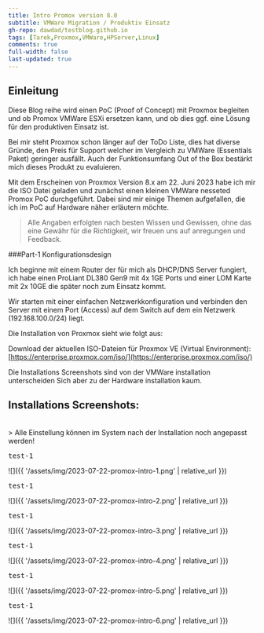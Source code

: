 ```yaml
---
title: Intro Promox version 8.0
subtitle: VMWare Migration / Produktiv Einsatz
gh-repo: dawdad/testblog.github.io
tags: [Tarek,Proxmox,VMWare,HPServer,Linux]
comments: true
full-width: false
last-updated: true
---
```



## Einleitung 

Diese Blog reihe wird einen PoC (Proof of Concept) mit Proxmox begleiten und ob Promox VMWare ESXi ersetzen kann, und ob dies ggf. eine Lösung für den produktiven Einsatz ist. 

Bei mir steht Proxmox schon länger auf der ToDo Liste, dies hat diverse Gründe, den Preis für Support welcher im Vergleich zu VMWare (Essentials Paket) geringer ausfällt. Auch der Funktionsumfang Out of the Box bestärkt mich dieses Produkt zu evaluieren. 

Mit dem Erscheinen von Proxmox Version 8.x am 22. Juni 2023 habe ich mir die ISO Datei geladen und zunächst einen kleinen VMWare nesseted Promox PoC durchgeführt. Dabei sind mir einige Themen aufgefallen, die ich im PoC auf Hardware näher erläutern möchte. 

> Alle Angaben erfolgten nach besten Wissen und Gewissen, ohne das eine Gewähr für die Richtigkeit, wir freuen uns auf anregungen und Feedback. 


###Part-1 Konfigurationsdesign

Ich beginne mit einem Router der für mich als DHCP/DNS Server fungiert, ich habe einen ProLiant DL380 Gen9 mit 4x 1GE Ports und einer LOM Karte mit 2x 10GE die später noch zum Einsatz kommt. 

Wir starten mit einer einfachen Netzwerkkonfiguration und verbinden den Server mit einem Port (Access) auf dem Switch auf dem ein Netzwerk (192.168.100.0/24) liegt.

Die Installation von Proxmox sieht wie folgt aus: 

Download der aktuellen ISO-Dateien für Proxmox VE (Virtual Environment): [https://enterprise.proxmox.com/iso/](https://enterprise.proxmox.com/iso/)

Die Installations Screenshots sind von der VMWare installation unterscheiden Sich aber zu der Hardware installation kaum. 

## Installations Screenshots:
<br/>
> Alle Einstellung können im System nach der Installation noch angepasst werden!

<pre>test-1</pre>
![]({{ '/assets/img/2023-07-22-promox-intro-1.png' | relative_url }})

<pre>test-1</pre>
![]({{ '/assets/img/2023-07-22-promox-intro-2.png' | relative_url }})

<pre>test-1</pre>
![]({{ '/assets/img/2023-07-22-promox-intro-3.png' | relative_url }})

<pre>test-1</pre>
![]({{ '/assets/img/2023-07-22-promox-intro-4.png' | relative_url }})

<pre>test-1</pre>
![]({{ '/assets/img/2023-07-22-promox-intro-5.png' | relative_url }})

<pre>test-1</pre>
![]({{ '/assets/img/2023-07-22-promox-intro-6.png' | relative_url }})
<br/>
<br/>